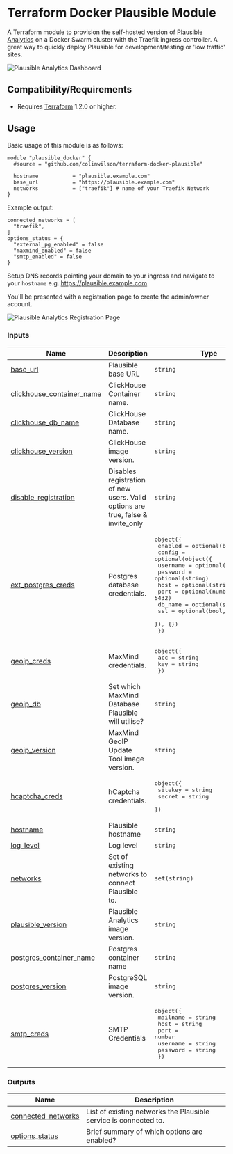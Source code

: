 # Terraform Docker Plausible Module
A Terraform module to provision the self-hosted version of [Plausible Analytics](https://plausible.io) on a Docker Swarm cluster with the Traefik ingress controller. A great way to quickly deploy Plausible for development/testing or 'low traffic' sites.

![Plausible Analytics Dashboard](https://res.cloudinary.com/lotuslabs/image/upload/v1672920842/Lotus%20Docs/Social%20Media/plausible-analytics-screenshot_ds_is3gvc.webp)

## Compatibility/Requirements

* Requires [Terraform](https://www.terraform.io/downloads.html) 1.2.0 or higher.

## Usage
Basic usage of this module is as follows:
```
module "plausible_docker" {
  #source = "github.com/colinwilson/terraform-docker-plausible"

  hostname           = "plausible.example.com"
  base_url           = "https://plausible.example.com"
  networks           = ["traefik"] # name of your Traefik Network
}
```
Example output:
```
connected_networks = [
  "traefik",
]
options_status = {
  "external_pg_enabled" = false
  "maxmind_enabled" = false
  "smtp_enabled" = false
}
```

Setup DNS records pointing your domain to your ingress and navigate to your `hostname` e.g. https://plausible.example.com

You'll be presented with a registration page to create the admin/owner account.

![Plausible Analytics Registration Page](https://res.cloudinary.com/lotuslabs/image/upload/v1672923448/Lotus%20Docs/Social%20Media/plausible-analytics-registration-page_bairzy.webp)

<!-- BEGIN_TF_DOCS -->
### Inputs

| Name | Description | Type | Default | Required |
|------|-------------|------|---------|:--------:|
| <a name="input_base_url"></a> [base\_url](#input\_base\_url) | Plausible base URL | `string` | `"http://localhost"` | no |
| <a name="input_clickhouse_container_name"></a> [clickhouse\_container\_name](#input\_clickhouse\_container\_name) | ClickHouse Container name. | `string` | `"plausible_event_db"` | no |
| <a name="input_clickhouse_db_name"></a> [clickhouse\_db\_name](#input\_clickhouse\_db\_name) | ClickHouse Database name. | `string` | `"plausible"` | no |
| <a name="input_clickhouse_version"></a> [clickhouse\_version](#input\_clickhouse\_version) | ClickHouse image version. | `string` | `"22.6-alpine"` | no |
| <a name="input_disable_registration"></a> [disable\_registration](#input\_disable\_registration) | Disables registration of new users. Valid options are true, false & invite\_only | `string` | `"invite_only"` | no |
| <a name="input_ext_postgres_creds"></a> [ext\_postgres\_creds](#input\_ext\_postgres\_creds) | Postgres database credentials. | <pre>object({<br>    enabled = optional(bool, false)<br>    config = optional(object({<br>      username = optional(string)<br>      password = optional(string)<br>      host     = optional(string)<br>      port     = optional(number, 5432)<br>      db_name  = optional(string)<br>      ssl      = optional(bool, false)<br>    }), {})<br>  })</pre> | `{}` | no |
| <a name="input_geoip_creds"></a> [geoip\_creds](#input\_geoip\_creds) | MaxMind credentials. | <pre>object({<br>    acc = string<br>    key = string<br>  })</pre> | <pre>{<br>  "acc": null,<br>  "key": null<br>}</pre> | no |
| <a name="input_geoip_db"></a> [geoip\_db](#input\_geoip\_db) | Set which MaxMind Database Plausible will utilise? | `string` | `"GeoLite2-City"` | no |
| <a name="input_geoip_version"></a> [geoip\_version](#input\_geoip\_version) | MaxMind GeoIP Update Tool image version. | `string` | `"v4.10"` | no |
| <a name="input_hcaptcha_creds"></a> [hcaptcha\_creds](#input\_hcaptcha\_creds) | hCaptcha credentials. | <pre>object({<br>    sitekey = string<br>    secret  = string<br>  })</pre> | <pre>{<br>  "secret": null,<br>  "sitekey": null<br>}</pre> | no |
| <a name="input_hostname"></a> [hostname](#input\_hostname) | Plausible hostname | `string` | `"localhost"` | no |
| <a name="input_log_level"></a> [log\_level](#input\_log\_level) | Log level | `string` | `"warn"` | no |
| <a name="input_networks"></a> [networks](#input\_networks) | Set of existing networks to connect Plausible to. | `set(string)` | `[]` | no |
| <a name="input_plausible_version"></a> [plausible\_version](#input\_plausible\_version) | Plausible Analytics image version. | `string` | `"v1.5.1"` | no |
| <a name="input_postgres_container_name"></a> [postgres\_container\_name](#input\_postgres\_container\_name) | Postgres container name | `string` | `"plausible_db"` | no |
| <a name="input_postgres_version"></a> [postgres\_version](#input\_postgres\_version) | PostgreSQL image version. | `string` | `"14-alpine"` | no |
| <a name="input_smtp_creds"></a> [smtp\_creds](#input\_smtp\_creds) | SMTP Credentials | <pre>object({<br>    mailname = string<br>    host     = string<br>    port     = number<br>    username = string<br>    password = string<br>  })</pre> | <pre>{<br>  "host": null,<br>  "mailname": null,<br>  "password": null,<br>  "port": null,<br>  "username": null<br>}</pre> | no |

### Outputs

| Name | Description |
|------|-------------|
| <a name="output_connected_networks"></a> [connected\_networks](#output\_connected\_networks) | List of existing networks the Plausible service is connected to. |
| <a name="output_options_status"></a> [options\_status](#output\_options\_status) | Brief summary of which options are enabled? |
<!-- END_TF_DOCS -->